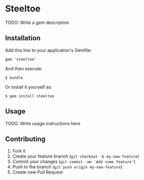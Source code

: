 # Steeltoe

TODO: Write a gem description

## Installation

Add this line to your application's Gemfile:

    gem 'steeltoe'

And then execute:

    $ bundle

Or install it yourself as:

    $ gem install steeltoe

## Usage

TODO: Write usage instructions here

## Contributing

1. Fork it
2. Create your feature branch (`git checkout -b my-new-feature`)
3. Commit your changes (`git commit -am 'Add some feature'`)
4. Push to the branch (`git push origin my-new-feature`)
5. Create new Pull Request
